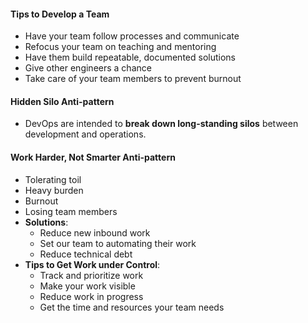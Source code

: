 #### Tips to Develop a Team

* Have your team follow processes and communicate
* Refocus your team on teaching and mentoring
* Have them build repeatable, documented solutions
* Give other engineers a chance
* Take care of your team members to prevent burnout

#### Hidden Silo Anti-pattern
* DevOps are intended to **break down long-standing silos** between development and operations. 

#### Work Harder, Not Smarter Anti-pattern
* Tolerating toil
* Heavy burden
* Burnout
* Losing team members
* **Solutions**:
  * Reduce new inbound work
  * Set our team to automating their work
  * Reduce technical debt
* **Tips to Get Work under Control**:
  * Track and prioritize work
  * Make your work visible
  * Reduce work in progress
  * Get the time and resources your team needs